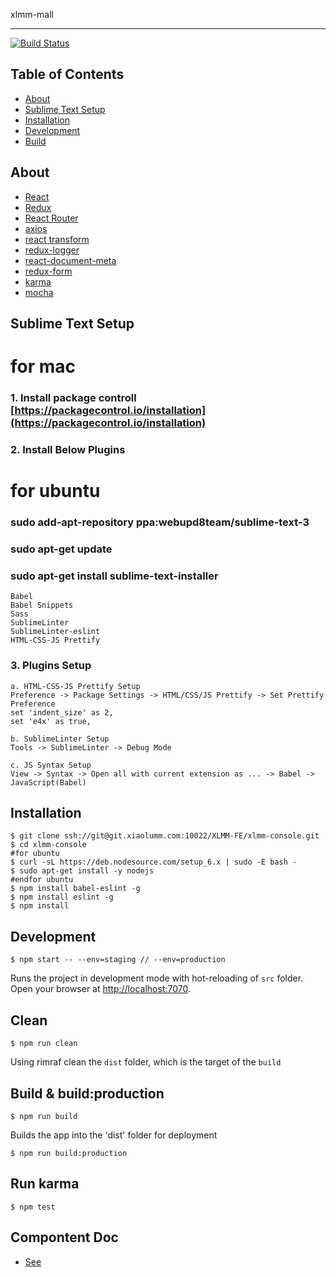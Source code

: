 xlmm-mall
_______________________

[![Build Status](http://git.xiaolumm.com:8000/api/badges/XLMM-FE/xlmm-console/status.svg)](http://git.xiaolumm.com:8000/XLMM-FE/xlmm-console)

## Table of Contents

- [About](#about)
- [Sublime Text Setup](#about)
- [Installation](#installation)
- [Development](#development)
- [Build](#build--buildproduction)

## About
- [React](https://github.com/facebook/react)
- [Redux](https://github.com/gaearon/redux)
- [React Router](https://github.com/rackt/react-router)
- [axios](https://github.com/mzabriskie/axios)
- [react transform](https://github.com/gaearon/react-transform)
- [redux-logger](https://github.com/fcomb/redux-logger)
- [react-document-meta](https://github.com/kodyl/react-document-meta)
- [redux-form](https://github.com/erikras/redux-form)
- [karma](https://github.com/karma-runner/karma)
- [mocha](https://github.com/mochajs/mocha)

## Sublime Text Setup
# for mac
### 1. Install package controll [https://packagecontrol.io/installation](https://packagecontrol.io/installation)
### 2. Install Below Plugins
# for ubuntu
### sudo add-apt-repository ppa:webupd8team/sublime-text-3
### sudo apt-get update
### sudo apt-get install sublime-text-installer
```
Babel
Babel Snippets
Sass
SublimeLinter
SublimeLinter-eslint
HTML-CSS-JS Prettify
``` 
### 3. Plugins Setup
```text
a. HTML-CSS-JS Prettify Setup
Preference -> Package Settings -> HTML/CSS/JS Prettify -> Set Prettify Preference
set 'indent_size' as 2,
set 'e4x' as true, 

b. SublimeLinter Setup
Tools -> SublimeLinter -> Debug Mode

c. JS Syntax Setup
View -> Syntax -> Open all with current extension as ... -> Babel -> JavaScript(Babel)
```
## Installation
```shell
$ git clone ssh://git@git.xiaolumm.com:10022/XLMM-FE/xlmm-console.git
$ cd xlmm-console
#for ubuntu
$ curl -sL https://deb.nodesource.com/setup_6.x | sudo -E bash -
$ sudo apt-get install -y nodejs
#endfor ubuntu
$ npm install babel-eslint -g
$ npm install eslint -g
$ npm install
```

## Development
```
$ npm start -- --env=staging // --env=production
```
Runs the project in development mode with hot-reloading of `src` folder.
Open your browser at [http://localhost:7070](http://localhost:7070).

## Clean
```
$ npm run clean
```
Using rimraf clean the `dist` folder, which is the target of the `build`

## Build & build:production
```
$ npm run build
```
Builds the app into the 'dist' folder for deployment
```
$ npm run build:production
```
## Run karma
```
$ npm test
```

## Compontent Doc
- [See](http://ant.design/docs/react/introduce)
